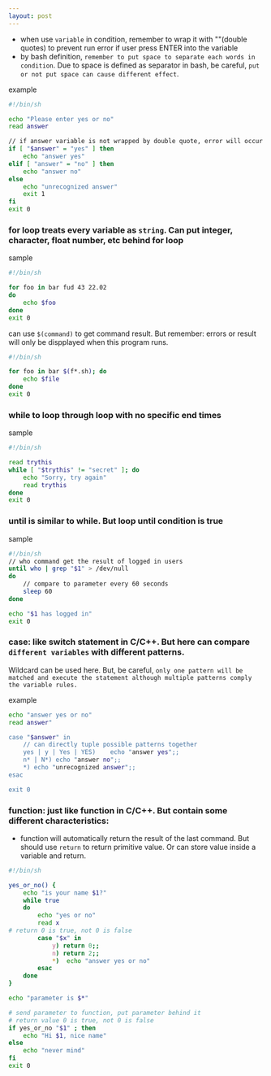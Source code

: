 ```yaml
---
layout: post
---
```


- when use `variable` in condition, remember to wrap it with ""(double quotes) to prevent run error if user press ENTER into the variable
- by bash definition, `remember to put space to separate each words in condition`. Due to space is defined as separator in bash, be careful, `put or not put space can cause different effect`.

example
``` bash
#!/bin/sh

echo "Please enter yes or no"
read answer

// if answer variable is not wrapped by double quote, error will occur when user directly press ENTER. Or remove the space wrapping the condition will cause error
if [ "$answer" = "yes" ] then
	echo "answer yes"
elif [ "answer" = "no" ] then
	echo "answer no"
else
	echo "unrecognized answer"
	exit 1
fi
exit 0
```

### for loop treats every variable as `string`. Can put integer, character, float number, etc behind for loop

sample
``` bash
#!/bin/sh

for foo in bar fud 43 22.02
do
	echo $foo
done
exit 0
```

can use `$(command)` to get command result. But remember: errors or result will only be dispplayed when this program runs.
``` bash
#!/bin/sh

for foo in bar $(f*.sh); do
	echo $file
done
exit 0
```
### while to loop through loop with no specific end times

sample
``` bash
#!/bin/sh

read trythis
while [ "$trythis" != "secret" ]; do
	echo "Sorry, try again"
	read trythis
done
exit 0
```

### until is similar to while. But loop until condition is true

sample
``` bash
#!/bin/sh
// who command get the result of logged in users
until who | grep "$1" > /dev/null
do
	// compare to parameter every 60 seconds
	sleep 60
done

echo "$1 has logged in"
exit 0
```

### case: like switch statement in C/C++.  But here can compare `different variables` with different patterns. 
Wildcard can be used here. But, be careful, `only one pattern will be matched and execute the statement although multiple patterns comply the variable rules.`

example
``` bash
echo "answer yes or no"
read answer"

case "$answer" in
	// can directly tuple possible patterns together
	yes | y | Yes | YES)	echo "answer yes";;
	n* | N*) echo "answer no";;
	*) echo "unrecognized answer";;
esac

exit 0
```

### function: just like function in C/C++. But contain some different characteristics:
- function will automatically return the result of the last command. But should use `return` to return primitive value. Or can store value inside a variable and return.

``` bash
#!/bin/sh

yes_or_no() {
    echo "is your name $1?"
    while true
    do
        echo "yes or no"
        read x
# return 0 is true, not 0 is false
        case "$x" in
            y) return 0;;
            n) return 2;;
            *)  echo "answer yes or no"
        esac
    done
}

echo "parameter is $*"

# send parameter to function, put parameter behind it
# return value 0 is true, not 0 is false
if yes_or_no "$1" ; then
    echo "Hi $1, nice name"
else
    echo "never mind"
fi
exit 0
```



